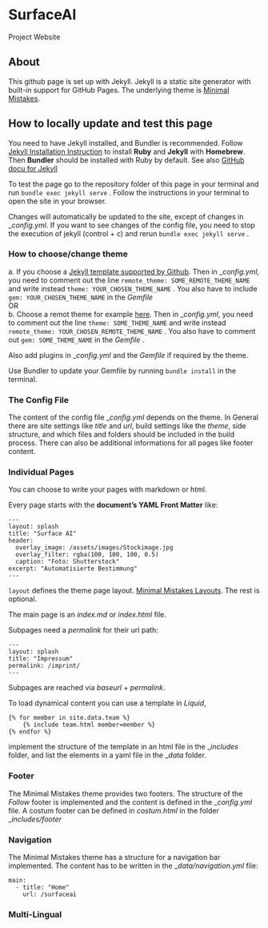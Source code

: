# SurfaceAI
Project Website

## About
This github page is set up with Jekyll. Jekyll is a static site generator with built-in support for GitHub Pages.
The underlying theme is [Minimal Mistakes](https://github.com/mmistakes/minimal-mistakes).

## How to locally update and test this page
You need to have Jekyll installed, and Bundler is recommended. Follow [Jekyll Installation Instruction](https://jekyllrb.com/docs/installation/macos/) to install **Ruby** and **Jekyll** with **Homebrew**. Then **Bundler** should be installed with Ruby by default. See also [GitHub docu for Jekyll](https://docs.github.com/de/pages/setting-up-a-github-pages-site-with-jekyll)

To test the page go to the repository folder of this page in your terminal and run `bundle exec jekyll serve` . Follow the instructions in your terminal to open the site in your browser.

Changes will automatically be updated to the site, except of changes in __config.yml_. If you want to see changes of the config file, you need to stop the execution of jekyll (control + c) and rerun `bundle exec jekyll serve` .

### How to choose/change theme
a. If you choose a [Jekyll template supported by Github](https://pages.github.com/themes/). Then in __config.yml_, you need to comment out the line `remote_theme: SOME_REMOTE_THEME_NAME` and write instead `theme: YOUR_CHOSEN_THEME_NAME` . You also have to include `gem: YOUR_CHOSEN_THEME_NAME` in the _Gemfile_  
OR  
b. Choose a remot theme for example [here](https://github.com/topics/jekyll-theme). Then in __config.yml_, you need to comment out the line `theme: SOME_THEME_NAME` and write instead `remote_theme: YOUR_CHOSEN_REMOTE_THEME_NAME` . You also have to comment out `gem: SOME_THEME_NAME` in the _Gemfile_ .

Also add plugins in __config.yml_ and the _Gemfile_ if required by the theme.

Use Bundler to update your Gemfile by running `bundle install` in the terminal.

### The Config File

The content of the config file __config.yml_ depends on the theme. In General there are site settings like _title_ and _url_, build settings like the _theme_, side structure, and which files and folders should be included in the build process. There can also be additional informations for all pages like footer content.


### Individual Pages
You can choose to write your pages with markdown or html.

Every page starts with the **document’s YAML Front Matter** like:

    ---
    layout: splash
    title: "Surface AI"
    header:
      overlay_image: /assets/images/Stockimage.jpg
      overlay_filter: rgba(100, 100, 100, 0.5)
      caption: "Foto: Shutterstock"
    excerpt: "Automatisierte Bestimmung"
    ---

`layout` defines the theme page layout. [Minimal Mistakes Layouts](https://mmistakes.github.io/minimal-mistakes/docs/layouts/#splash-page-layout). The rest is optional.

The main page is an _index.md_ or _index.html_ file.

Subpages need a _permalink_ for their url path:

    ---
    layout: splash
    title: "Impressum"
    permalink: /imprint/
    ---

Subpages are reached via _baseurl_ + _permalink_.

To load dynamical content you can use a template in _Liquid_,

    {% for member in site.data.team %}
        {% include team.html member=member %}
    {% endfor %}

implement the structure of the template in an html file in the __includes_ folder, and list the elements in a yaml file in the __data_ folder.

### Footer

The Minimal Mistakes theme provides two footers. The structure of the _Follow_ footer is implemented and the content is defined in the __config.yml_ file. A costum footer can be defined in _costum.html_ in the folder __includes/footer_

### Navigation

The Minimal Mistakes theme has a structure for a navigation bar implemented. The content has to be written in the __data/navigation.yml_ file:

    main:
      - title: "Home"
        url: /surfaceai


### Multi-Lingual



